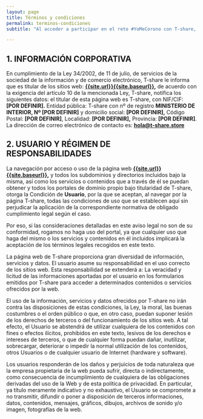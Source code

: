```yaml
---
layout: page
title: Términos y condiciones
permalink: terminos-condiciones
subtitle: "Al acceder a participar en el reto #YoMeCorono con T-share, usted acepta y accede a estar obligado por los términos y disposiciones de este acuerdo. Asimismo, usted estará sujeto a toda regla o guía de uso correspondiente que se haya publicado para dichos servicios. Toda participación en este servicio constituirá la aceptación de este acuerdo. Si no acepta cumplir con lo anterior, por favor, no lo utilice."

---
```


## 1. INFORMACIÓN CORPORATIVA

En cumplimiento de la Ley 34/2002, de 11 de julio, de servicios de la sociedad de la información y de comercio electrónico, <span class="tshare">T-share</span> le informa que es titular de los sitios web: [**{{site.url}}{{site.baseurl}}**]({{site.url}}{{site.baseurl}})**,** de acuerdo con la exigencia del artículo 10 de la mencionada Ley, <span class="tshare">T-share</span>, notifica los siguientes datos: el titular de esta página web es <span class="tshare">T-share</span>, con NIF/CIF: **[POR DEFINIR].** Entidad pública: <span class="tshare">T-share</span> con nº de registro **MINISTERIO DE INTERIOR, Nº [POR DEFINIR]** y domicilio social: **[POR DEFINIR],** Código Postal: **[POR DEFINIR]**, Localidad: **[POR DEFINIR],** Provincia: **[POR DEFINIR]**. La dirección de correo electrónico de contacto es: **hola@t-share.store**

## 2. USUARIO Y RÉGIMEN DE RESPONSABILIDADES

La navegación por acceso o uso de la página web [**{{site.url}}{{site.baseurl}}**]({{site.url}}{{site.baseurl}})**,** y todos los subdominios y directorios incluidos bajo la misma, así como los servicios o contenidos que a través de él se puedan obtener y todos los portales de dominio propio bajo titularidad de <span class="tshare">T-share</span>, otorga la Condición de **Usuario**, por la que se aceptan, al navegar por la página <span class="tshare">T-share</span>, todas las condiciones de uso que se establecen aquí sin perjudicar la aplicación de la correspondiente normativa de obligado cumplimiento legal según el caso.

Por eso, si las consideraciones detalladas en este aviso legal no son de su conformidad, rogamos no haga uso del portal, ya que cualquier uso que haga del mismo o los servicios y contenidos en él incluidos implicará la aceptación de los términos legales recogidos en este texto.

La página web de <span class="tshare">T-share</span> proporciona gran diversidad de información, servicios y datos. El usuario asume su responsabilidad en el uso correcto de los sitios web. Esta responsabilidad se extenderá a: La veracidad y licitud de las informaciones aportadas por el usuario en los formularios emitidos por <span class="tshare">T-share</span> para acceder a determinados contenidos o servicios ofrecidos por la web.

El uso de la información, servicios y datos ofrecidos por <span class="tshare">T-share</span> no irán contra las disposiciones de estas condiciones, la Ley, la moral, las buenas costumbres o el orden público o que, en otro caso, puedan suponer lesión de los derechos de terceros o del funcionamiento de los sitios web. A tal efecto, el Usuario se abstendrá de utilizar cualquiera de los contenidos con fines o efectos ilícitos, prohibidos en este texto, lesivos de los derechos e intereses de terceros, o que de cualquier forma puedan dañar, inutilizar, sobrecargar, deteriorar o impedir la normal utilización de los contenidos, otros Usuarios o de cualquier usuario de Internet (hardware y software).

Los usuarios responderán de los daños y perjuicios de toda naturaleza que la empresa propietaria de la web pueda sufrir, directa o indirectamente, como consecuencia de incumplimiento de cualquiera de las obligaciones derivadas del uso de la Web y de esta política de privacidad. En particular, ya título meramente indicativo y no exhaustivo, el Usuario se compromete a no transmitir, difundir o poner a disposición de terceros informaciones, datos, contenidos, mensajes, gráficos, dibujos, archivos de sonido y/o imagen, fotografías de la web.